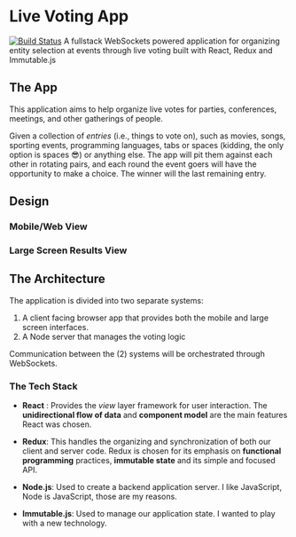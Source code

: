 # Live Voting App
[![Build Status](https://travis-ci.com/bitwhys/live-voting-app.svg?branch=master)](https://travis-ci.com/bitwhys/live-voting-app)
A fullstack WebSockets powered application for organizing entity selection at events through live voting built with React, Redux and Immutable.js

## The App

This application aims to help organize live votes for parties, conferences, meetings, and other gatherings of people.

Given a collection of _entries_ (i.e., things to vote on), such as
movies, songs, sporting events, programming languages, tabs or spaces
(kidding, the only option is spaces :sunglasses:) or anything else. The
app will pit them against each other in rotating pairs, and each round
the event goers will have the opportunity to make a choice. The winner
will the last remaining entry.

## Design

### Mobile/Web View

### Large Screen Results View


## The Architecture
The application is divided into two separate systems:
1. A client facing browser app that provides both the mobile and large
   screen interfaces.
2. A Node server that manages the voting logic

Communication between the (2) systems will be orchestrated through
WebSockets.

### The Tech Stack
- **React** : Provides the _view_ layer framework for user interaction.
  The **unidirectional flow of data** and **component model** are the
  main features React was chosen.

- **Redux**: This handles the organizing and synchronization of both our
  client and server code. Redux is chosen for its emphasis on
  **functional programming** practices, **immutable state** and its
  simple and focused API.

- **Node.js**: Used to create a backend application server. I like
  JavaScript, Node is JavaScript, those are my reasons.

- **Immutable.js**: Used to manage our application state. I wanted to
  play with a new technology.